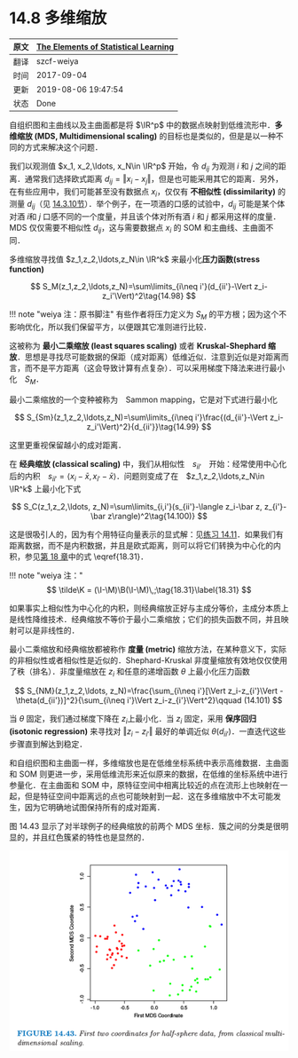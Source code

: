 # 14.8 多维缩放

| 原文   | [The Elements of Statistical Learning](https://web.stanford.edu/~hastie/ElemStatLearn/printings/ESLII_print12.pdf#page=589) |
| ---- | ---------------------------------------- |
| 翻译   | szcf-weiya                               |
| 时间   | 2017-09-04                   |
|更新|2019-08-06 19:47:54|
|状态|Done|

自组织图和主曲线以及主曲面都是将 $\IR^p$ 中的数据点映射到低维流形中．**多维缩放 (MDS, Multidimensional scaling)** 的目标也是类似的，但是是以一种不同的方式来解决这个问题．

我们以观测值 $x_1, x_2,\ldots, x_N\in \IR^p$ 开始，令 $d_{ij}$ 为观测 $i$ 和 $j$ 之间的距离．通常我们选择欧式距离 $d_{ij}=\Vert x_i-x_j\Vert$，但是也可能采用其它的距离．另外，在有些应用中，我们可能甚至没有数据点 $x_i$，仅仅有 **不相似性 (dissimilarity)** 的测量 $d_{ij}$（见 [14.3.10节](14.3-Cluster-Analysis/index.html)）．举个例子，在一项酒的口感的试验中，$d_{ij}$ 可能是某个体对酒 $i$和 $j$ 口感不同的一个度量，并且该个体对所有酒 $i$ 和 $j$ 都采用这样的度量．MDS 仅仅需要不相似性 $d_{ij}$，这与需要数据点 $x_i$ 的 SOM 和主曲线、主曲面不同．

多维缩放寻找值 $z_1,z_2,\ldots,z_N\in \IR^k$ 来最小化**压力函数(stress function)**

$$
S_M(z_1,z_2,\ldots,z_N)=\sum\limits_{i\neq i'}(d_{ii'}-\Vert z_i-z_i'\Vert)^2\tag{14.98}
$$

!!! note "weiya 注：原书脚注"
    有些作者将压力定义为 $S_M$ 的平方根；因为这个不影响优化，所以我们保留平方，以便跟其它准则进行比较．

这被称为 **最小二乘缩放 (least squares scaling)** 或者 **Kruskal-Shephard 缩放**．思想是寻找尽可能数据的保距（成对距离）低维近似．注意到近似是对距离而言，而不是平方距离（这会导致计算有点复杂）．可以采用梯度下降法来进行最小化　$S_M$．

最小二乘缩放的一个变种被称为　Sammon mapping，它是对下式进行最小化

$$
S_{Sm}(z_1,z_2,\ldots,z_N)=\sum\limits_{i\neq i'}\frac{(d_{ii'}-\Vert z_i-z_i'\Vert)^2}{d_{ii'}}\tag{14.99}
$$

这里更重视保留越小的成对距离．

在 **经典缩放 (classical scaling)** 中，我们从相似性　$s_{ii'}$　开始：经常使用中心化后的内积　$s_{ii'}=\langle x_i-\bar x,x_{i'}-\bar x\rangle$．问题则变成了在　$z_1,z_2,\ldots,z_N\in \IR^k$ 上最小化下式

$$
S_C(z_1,z_2,\ldots, z_N)=\sum\limits_{i,i'}(s_{ii'}-\langle z_i-\bar z, z_{i'}-\bar z\rangle)^2\tag{14.100)}
$$

这是很吸引人的，因为有个用特征向量表示的显式解：见[练习 14.11](https://github.com/szcf-weiya/ESL-CN/issues/203)．如果我们有距离数据，而不是内积数据，并且是欧式距离，则可以将它们转换为中心化的内积，参见[第 18 章](/18-High-Dimensional-Problems/18.5-Classification-When-Features-are-Unavailable/index.html)中的式 \eqref{18.31}．

!!! note "weiya 注："
    $$
    \tilde\K = (\I-\M)\B(\I-\M)\,;\tag{18.31}\label{18.31}
    $$

如果事实上相似性为中心化的内积，则经典缩放正好与主成分等价，主成分本质上是线性降维技术．经典缩放不等价于最小二乘缩放；它们的损失函数不同，并且映射可以是非线性的．

最小二乘缩放和经典缩放都被称作 **度量 (metric)** 缩放方法，在某种意义下，实际的非相似性或者相似性是近似的．Shephard-Kruskal 非度量缩放有效地仅仅使用了秩（排名）．非度量缩放在 $z_i$ 和任意的递增函数 $\theta$ 上最小化压力函数

$$
S_{NM}(z_1,z_2,\ldots, z_N)=\frac{\sum_{i\neq i'}[\Vert z_i-z_{i'}\Vert - \theta(d_{ii'})]^2}{\sum_{i\neq i'}\Vert z_i-z_{i'}\Vert^2}\qquad (14.101)
$$

当 $\theta$ 固定，我们通过梯度下降在 $z_i$上最小化．当 $z_i$ 固定，采用 **保序回归 (isotonic regression)** 来寻找对 $\Vert z_i-z_{i'}\Vert$ 最好的单调近似 $\theta(d_{ii'})$．一直迭代这些步骤直到解达到稳定．

和自组织图和主曲面一样，多维缩放也是在低维坐标系统中表示高维数据．主曲面和 SOM 则更进一步，采用低维流形来近似原来的数据，在低维的坐标系统中进行参量化．在主曲面和 SOM 中，原特征空间中相离比较近的点在流形上也映射在一起，但是特征空间中距离远的点也可能映射到一起．这在多维缩放中不太可能发生，因为它明确地试图保持所有的成对距离．

图 14.43 显示了对半球例子的经典缩放的前两个 MDS 坐标．簇之间的分类是很明显的，并且红色簇紧的特性也是显然的．

![](../img/14/fig14.43.png)
